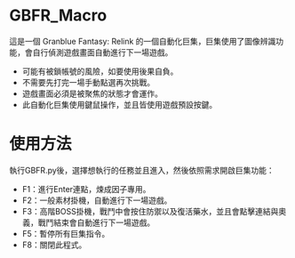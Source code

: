 # GBFR_Macro
這是一個 Granblue Fantasy: Relink 的一個自動化巨集，巨集使用了圖像辨識功能，會自行偵測遊戲畫面自動進行下一場遊戲。

* 可能有被鎖帳號的風險，如要使用後果自負。
* 不需要先打完一場手動點選再次挑戰。
* 遊戲畫面必須是被聚焦的狀態才會運作。
* 此自動化巨集使用鍵鼠操作，並且皆使用遊戲預設按鍵。

# 使用方法
執行GBFR.py後，選擇想執行的任務並且進入，然後依照需求開啟巨集功能：  
* F1：進行Enter連點，煉成因子專用。  
* F2：一般素材掛機，自動進行下一場遊戲。  
* F3：高階BOSS掛機，戰鬥中會按住防禦以及復活藥水，並且會點擊連結與奧義，戰鬥結束會自動進行下一場遊戲。  
* F5：暫停所有巨集指令。  
* F8：關閉此程式。  
